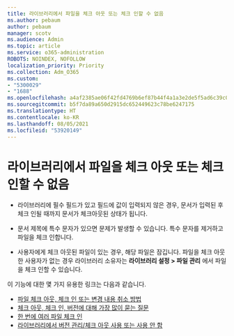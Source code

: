 ```yaml
---
title: 라이브러리에서 파일을 체크 아웃 또는 체크 인할 수 없음
ms.author: pebaum
author: pebaum
manager: scotv
ms.audience: Admin
ms.topic: article
ms.service: o365-administration
ROBOTS: NOINDEX, NOFOLLOW
localization_priority: Priority
ms.collection: Adm_O365
ms.custom:
- "5300029"
- "1688"
ms.openlocfilehash: a4af2385ae06f42fd4769b6ef87b44f4a1a3e2de5f5ad6c39c0c06d72a8cdc07
ms.sourcegitcommit: b5f7da89a650d2915dc652449623c78be6247175
ms.translationtype: HT
ms.contentlocale: ko-KR
ms.lasthandoff: 08/05/2021
ms.locfileid: "53920149"
---
```

# <a name="unable-to-check-out-or-check-in-files-in-a-library"></a>라이브러리에서 파일을 체크 아웃 또는 체크 인할 수 없음

- 라이브러리에 필수 필드가 있고 필드에 값이 입력되지 않은 경우, 문서가 입력된 후 체크 인될 때까지 문서가 체크아웃된 상태가 됩니다.

- 문서 제목에 특수 문자가 있으면 문제가 발생할 수 있습니다. 특수 문자를 제거하고 파일을 체크 인합니다.

- 사용자에게 체크 아웃된 파일이 있는 경우, 해당 파일은 잠깁니다.  파일을 체크 아웃한 사용자가 없는 경우 라이브러리 소유자는 **라이브러리 설정 > 파일 관리** 에서 파일을 체크 인할 수 있습니다.

이 기능에 대한 몇 가지 유용한 링크는 다음과 같습니다.

- [파일 체크 아웃, 체크 인 또는 변경 내용 취소 방법](https://support.office.com/article/check-out-check-in-or-discard-changes-to-files-in-a-library-7e2c12a9-a874-4393-9511-1378a700f6de)
- [체크 아웃, 체크 인, 버전에 대해 가장 많이 묻는 질문](https://support.office.com/article/Top-questions-about-check-out-check-in-and-versions-7E941339-E972-4C7A-A79A-80A1FCF84076)
- [한 번에 여러 파일 체크 인](https://support.office.com/article/check-out-check-in-or-discard-changes-to-files-in-a-library-7e2c12a9-a874-4393-9511-1378a700f6de)
- [라이브러리에서 버전 관리/체크 아웃 사용 또는 사용 안 함](https://support.office.com/article/enable-and-configure-versioning-for-a-list-or-library-1555d642-23ee-446a-990a-bcab618c7a37)
